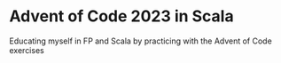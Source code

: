 # Advent of Code 2023 in Scala
Educating myself in FP and Scala by practicing with the Advent of Code exercises
